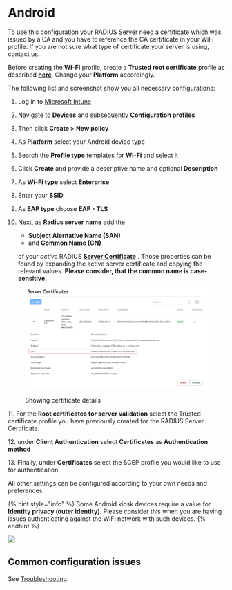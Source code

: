 # Android

To use this configuration your RADIUS Server need a certificate which was issued by a CA and you have to reference the CA certificate in your WiFi profile. If you are not sure what type of certificate your server is using, contact us.&#x20;

Before creating the **Wi-Fi** profile, create a **Trusted root certificate** profile as described [**here**](../trusted-root.md#to-add-a-trusted-root-profile-for-your-clients). Change your **Platform** accordingly.

The following list and screenshot show you all necessary configurations:

1. Log in to [Microsoft Intune](https://intune.microsoft.com/)
2. Navigate to **Devices** and subsequently **Configuration profiles**
3. Then click **Create > New policy**
4. As **Platform** select your Android device type
5. Search the **Profile type** templates for **Wi-Fi** and select it
6. Click **Create** and provide a descriptive name and optional **Description**
7. As **Wi-Fi type** select **Enterprise**
8. Enter your **SSID**
9. As **EAP type** choose **EAP - TLS**
10. Next, as **Radius server name** add the&#x20;

    * **Subject Alernative Name (SAN)**
    * and **Common Name (CN)**&#x20;

    of your _active_ RADIUS [**Server Certificate**](../../../admin-portal/settings/settings-server.md#server-certificates) . Those properties can be found by expanding the active server certificate and copying the relevant values. **Please consider, that the common name is case-sensitive.**

<figure><img src="../../../../.gitbook/assets/image.png" alt=""><figcaption><p>Showing certificate details</p></figcaption></figure>

11\. For the **Root certificates for server validation** select the Trusted certificate profile you have previously created for the RADIUS Server Certificate.

12\. under **Client Authentication** select **Certificates** as **Authentication method**&#x20;

13\. Finally, under **Certificates** select the SCEP profile you would like to use for authentication.

All other settings can be configured according to your own needs and preferences.

{% hint style="info" %}
Some Android kiosk devices require a value for **Identity privacy (outer identity)**. Please consider this when you are having issues authenticating against the WiFi network with such devices.
{% endhint %}

![](<../../../../.gitbook/assets/2024-06-03\_21h31\_46 (1).png>)

## Common configuration issues

See [Troubleshooting](../../../other/trubleshooting.md#intune-configuration-issues).

